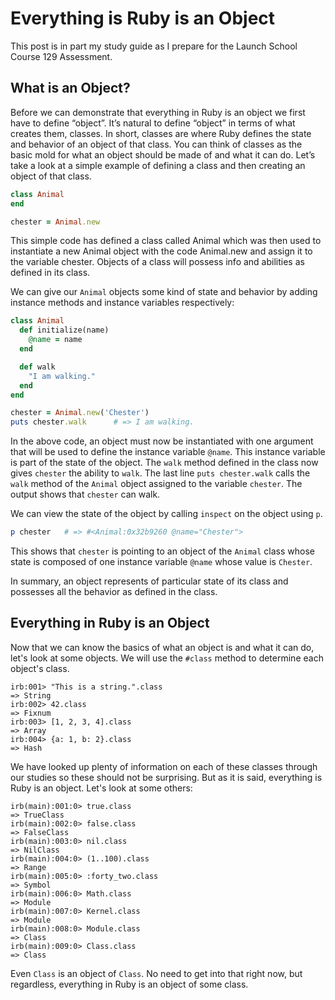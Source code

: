 # Everything is Ruby is an Object
This post is in part my study guide as I prepare for the Launch School Course 129 Assessment.

## What is an Object?
Before we can demonstrate that everything in Ruby is an object we first have to define “object”. It’s natural to define “object” in terms of what creates them, classes. In short, classes are where Ruby defines the state and behavior of an object of that class. You can think of classes as the basic mold for what an object should be made of and what it can do. Let’s take a look at a simple example of defining a class and then creating an object of that class.
```ruby
class Animal
end

chester = Animal.new
```
This simple code has defined a class called Animal which was then used to instantiate a new Animal object with the code Animal.new and assign it to the variable chester. Objects of a class will possess info and abilities as defined in its class.

We can give our `Animal` objects some kind of state and behavior by adding instance methods and instance variables respectively:
```ruby
class Animal
  def initialize(name)
    @name = name
  end

  def walk
    "I am walking."
  end
end

chester = Animal.new('Chester')
puts chester.walk      # => I am walking.
```
In the above code, an object must now be instantiated with one argument that will be used to define the instance variable `@name`. This instance variable is part of the state of the object. The `walk` method defined in the class now gives `chester` the ability to `walk`. The last line `puts chester.walk` calls the `walk` method of the `Animal` object assigned to the variable `chester`. The output shows that `chester` can walk.

We can view the state of the object by calling `inspect` on the object using `p`.
```ruby
p chester   # => #<Animal:0x32b9260 @name="Chester">
```
This shows that `chester` is pointing to an object of the `Animal` class whose state is composed of one instance variable `@name` whose value is `Chester`.

In summary, an object represents of particular state of its class and possesses all the behavior as defined in the class.

## Everything in Ruby is an Object
Now that we can know the basics of what an object is and what it can do, let's look at some objects. We will use the `#class` method to determine each object's class.
```irb
irb:001> "This is a string.".class
=> String
irb:002> 42.class
=> Fixnum
irb:003> [1, 2, 3, 4].class
=> Array
irb:004> {a: 1, b: 2}.class
=> Hash
```
We have looked up plenty of information on each of these classes through our studies so these should not be surprising. But as it is said, everything is Ruby is an object. Let's look at some others:
```irb
irb(main):001:0> true.class
=> TrueClass
irb(main):002:0> false.class
=> FalseClass
irb(main):003:0> nil.class
=> NilClass
irb(main):004:0> (1..100).class
=> Range
irb(main):005:0> :forty_two.class
=> Symbol
irb(main):006:0> Math.class
=> Module
irb(main):007:0> Kernel.class
=> Module
irb(main):008:0> Module.class
=> Class
irb(main):009:0> Class.class
=> Class
```
Even `Class` is an object of `Class`. No need to get into that right now, but regardless, everything in Ruby is an object of some class.

